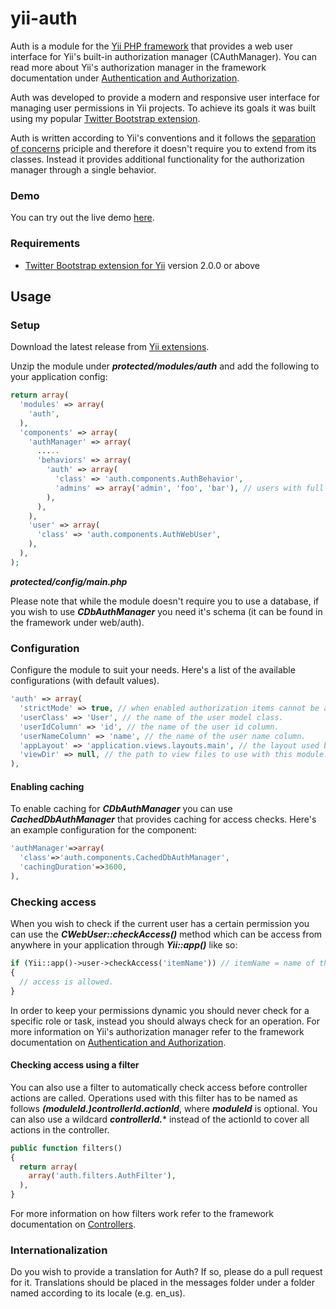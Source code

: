 yii-auth
========

Auth is a module for the [Yii PHP framework](http://www.yiiframework.com) that provides a web user interface for Yii's built-in authorization manager (CAuthManager). 
You can read more about Yii's authorization manager in the framework documentation under [Authentication and Authorization](http://www.yiiframework.com/doc/guide/1.1/en/topics.auth#role-based-access-control).

Auth was developed to provide a modern and responsive user interface for managing user permissions in Yii projects.
To achieve its goals it was built using my popular [Twitter Bootstrap extension](http://www.yiiframework.com/extension/bootstrap).

Auth is written according to Yii's conventions and it follows the [separation of concerns](http://en.wikipedia.org/wiki/Separation_of_concerns) priciple and therefore it doesn't require you to extend from its classes.
Instead it provides additional functionality for the authorization manager through a single behavior.

### Demo

You can try out the live demo [here](http://www.cniska.net/yii-auth/).

### Requirements

* [Twitter Bootstrap extension for Yii](http://www.yiiframework.com/extension/bootstrap) version 2.0.0 or above

## Usage

### Setup

Download the latest release from [Yii extensions](http://www.yiiframework.com/extension/auth).

Unzip the module under ***protected/modules/auth*** and add the following to your application config:

```php
return array(
  'modules' => array(
    'auth',
  ),
  'components' => array(
    'authManager' => array(
      .....
      'behaviors' => array(
        'auth' => array(
          'class' => 'auth.components.AuthBehavior',
          'admins' => array('admin', 'foo', 'bar'), // users with full access
        ),
      ),
    ),
    'user' => array(
      'class' => 'auth.components.AuthWebUser',
    ),
  ),
);
```
***protected/config/main.php***

Please note that while the module doesn't require you to use a database, if you wish to use ***CDbAuthManager*** you need it's schema (it can be found in the framework under web/auth).

### Configuration

Configure the module to suit your needs. Here's a list of the available configurations (with default values).

```php
'auth' => array(
  'strictMode' => true, // when enabled authorization items cannot be assigned children of the same type.
  'userClass' => 'User', // the name of the user model class.
  'userIdColumn' => 'id', // the name of the user id column.
  'userNameColumn' => 'name', // the name of the user name column.
  'appLayout' => 'application.views.layouts.main', // the layout used by the module.
  'viewDir' => null, // the path to view files to use with this module.
),
```

#### Enabling caching

To enable caching for ***CDbAuthManager*** you can use ***CachedDbAuthManager*** that provides caching for access checks. 
Here's an example configuration for the component:

```php
'authManager'=>array(
  'class'=>'auth.components.CachedDbAuthManager',
  'cachingDuration'=>3600,
),
```

### Checking access

When you wish to check if the current user has a certain permission you can use the ***CWebUser::checkAccess()*** method which can be access from anywhere in your application through ***Yii::app()*** like so:

```php
if (Yii::app()->user->checkAccess('itemName')) // itemName = name of the operation
{
  // access is allowed.
}
```

In order to keep your permissions dynamic you should never check for a specific role or task, instead you should always check for an operation. 
For more information on Yii's authorization manager refer to the framework documentation on [Authentication and Authorization](http://www.yiiframework.com/doc/guide/1.1/en/topics.auth#role-based-access-control).

#### Checking access using a filter

You can also use a filter to automatically check access before controller actions are called.
Operations used with this filter has to be named as follows ***(moduleId.)controllerId.actionId***, where ***moduleId*** is optional. 
You can also use a wildcard ***controllerId.**** instead of the actionId to cover all actions in the controller. 

```php
public function filters()
{
  return array(
    array('auth.filters.AuthFilter'),
  ),
}
```

For more information on how filters work refer to the framework documentation on [Controllers](http://www.yiiframework.com/doc/guide/1.1/en/basics.controller#filter).

### Internationalization

Do you wish to provide a translation for Auth? If so, please do a pull request for it. 
Translations should be placed in the messages folder under a folder named according to its locale (e.g. en_us).
